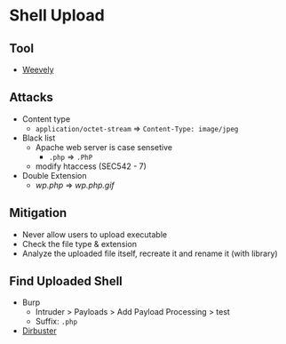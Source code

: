 # Shell Upload

## Tool
- [Weevely](/Tools/weevely.md)

## Attacks
- Content type
  - ```application/octet-stream``` => ```Content-Type: image/jpeg```
- Black list
  - Apache web server is case sensetive
    - ```.php``` => ```.PhP```  
  - modify htaccess (SEC542 - 7) 
- Double Extension
  - *wp.php* => *wp.php.gif* 

## Mitigation
- Never allow users to upload executable
- Check the file type & extension
- Analyze the uploaded file itself, recreate it and rename it (with library)


## Find Uploaded Shell
- Burp
  - Intruder > Payloads > Add Payload Processing > test
  - Suffix: ```.php```
- [Dirbuster](/Tools/dirbuster.md)

